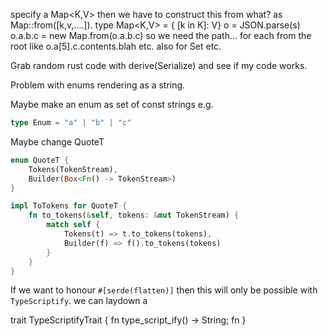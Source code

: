 
specify a Map<K,V> then we have to construct this from
what? as Map::from([k,v,....]). type Map<K,V> = { [k in K]: V}
o = JSON.parse(s)
o.a.b.c = new Map.from(o.a.b.c)
so we need the path... for each from the root
like o.a[5].c.contents.blah etc.
also for Set etc.


Grab random rust code with derive(Serialize) and see if my code works.

Problem with enums rendering as a string.

Maybe make an enum as set of const strings e.g.

```typescript
type Enum = "a" | "b" | "c"
```

Maybe change QuoteT

```rust
enum QuoteT {
    Tokens(TokenStream),
    Builder(Box<Fn() -> TokenStream>)
}

impl ToTokens for QuoteT {
    fn to_tokens(&self, tokens: &mut TokenStream) {
        match self {
            Tokens(t) => t.to_tokens(tokens),
            Builder(f) => f().to_tokens(tokens)
        }
    }
}
```

If we want to honour `#[serde(flatten)]` then this will only be possible
with `TypeScriptify`. we can laydown a

trait TypeScriptifyTrait {
    fn type_script_ify() -> String;
    fn 
}

